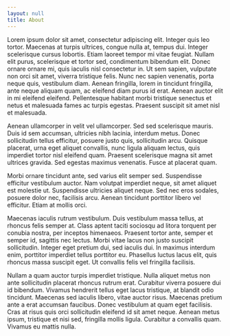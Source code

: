 ```yaml
---
layout: null
title: About
---
```

Lorem ipsum dolor sit amet, consectetur adipiscing elit. Integer quis leo tortor. Maecenas at turpis ultrices, congue nulla at, tempus dui. Integer scelerisque cursus lobortis. Etiam laoreet tempor mi vitae feugiat. Nullam elit purus, scelerisque et tortor sed, condimentum bibendum elit. Donec ornare ornare mi, quis iaculis nisl consectetur in. Ut sem sapien, vulputate non orci sit amet, viverra tristique felis. Nunc nec sapien venenatis, porta neque quis, vestibulum diam. Aenean fringilla, lorem in tincidunt fringilla, ante neque aliquam quam, ac eleifend diam purus id erat. Aenean auctor elit in mi eleifend eleifend. Pellentesque habitant morbi tristique senectus et netus et malesuada fames ac turpis egestas. Praesent suscipit sit amet nisl et malesuada.

Aenean ullamcorper in velit vel ullamcorper. Sed sed scelerisque mauris. Duis id sem accumsan, ultricies nibh lacinia, interdum metus. Donec sollicitudin tellus efficitur, posuere justo quis, sollicitudin arcu. Quisque placerat, urna eget aliquet convallis, nunc ligula aliquam lectus, quis imperdiet tortor nisl eleifend quam. Praesent scelerisque magna sit amet ultrices gravida. Sed egestas maximus venenatis. Fusce at placerat quam.

Morbi ornare tincidunt ante, sed varius elit semper sed. Suspendisse efficitur vestibulum auctor. Nam volutpat imperdiet neque, sit amet aliquet est molestie ut. Suspendisse ultricies aliquet neque. Sed nec eros sodales, posuere dolor nec, facilisis arcu. Aenean tincidunt porttitor libero vel efficitur. Etiam at mollis orci.

Maecenas iaculis rutrum vestibulum. Duis vestibulum massa tellus, at rhoncus felis semper at. Class aptent taciti sociosqu ad litora torquent per conubia nostra, per inceptos himenaeos. Praesent tortor ante, semper et semper id, sagittis nec lectus. Morbi vitae lacus non justo suscipit sollicitudin. Integer eget pretium dui, sed iaculis dui. In maximus interdum enim, porttitor imperdiet tellus porttitor eu. Phasellus luctus lacus elit, quis rhoncus massa suscipit eget. Ut convallis felis vel fringilla facilisis.

Nullam a quam auctor turpis imperdiet tristique. Nulla aliquet metus non ante sollicitudin placerat rhoncus rutrum erat. Curabitur viverra posuere dui id bibendum. Vivamus hendrerit tellus eget lacus tristique, at blandit odio tincidunt. Maecenas sed iaculis libero, vitae auctor risus. Maecenas pretium ante a erat accumsan faucibus. Donec vestibulum at quam eget facilisis. Cras at risus quis orci sollicitudin eleifend id sit amet neque. Aenean metus ipsum, tristique et nisi sed, fringilla mollis ligula. Curabitur a convallis quam. Vivamus eu mattis nulla.
